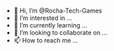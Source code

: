 - 👋 Hi, I’m @Rocha-Tech-Games
- 👀 I’m interested in ...
- 🌱 I’m currently learning ...
- 💞️ I’m looking to collaborate on ...
- 📫 How to reach me ...

<!---
Rocha-Tech-Games/Rocha-Tech-Games is a ✨ special ✨ repository because its `README.md` (this file) appears on your GitHub profile.
You can click the Preview link to take a look at your changes.
--->
